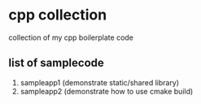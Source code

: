 # cpp collection
collection of my cpp boilerplate code

## list of samplecode
1. sampleapp1 (demonstrate static/shared library)
2. sampleapp2 (demonstrate how to use cmake build)
